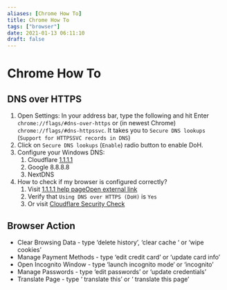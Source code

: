```yaml
---
aliases: [Chrome How To]
title: Chrome How To
tags: ["browser"]
date: 2021-01-13 06:11:10
draft: false
---
```


# Chrome How To

## DNS over HTTPS

1. Open Settings: In your address bar, type the following and hit Enter `chrome://flags/#dns-over-https` or (in newest Chrome) `chrome://flags/#dns-httpssvc`. It takes you to `Secure DNS lookups` (`Support for HTTPSSVC records in DNS`)
2. Click on `Secure DNS lookups` (`Enable`) radio button to enable DoH.
3. Configure your Windows DNS:
    1. Cloudflare [1.1.1.1](https://1.1.1.1/dns/#setup-instructions)
    2. Google 8.8.8.8
    3. NextDNS
4. How to check if my browser is configured correctly?
    1. Visit [1.1.1.1 help pageOpen external link](https://1.1.1.1/help)
    2. Verify that `Using DNS over HTTPS (DoH)` is `Yes`
    3. Or visit [Cloudflare Security Check](https://www.cloudflare.com/ssl/encrypted-sni/)

## Browser Action

- Clear Browsing Data - type ‘delete history’, ‘clear cache ‘ or ‘wipe cookies’
- Manage Payment Methods - type ‘edit credit card’ or ‘update card info’
- Open Incognito Window - type ‘launch incognito mode‘ or ‘incognito’
- Manage Passwords - type ‘edit passwords’ or ‘update credentials’
- Translate Page - type ‘ translate this’ or ‘ translate this page’
